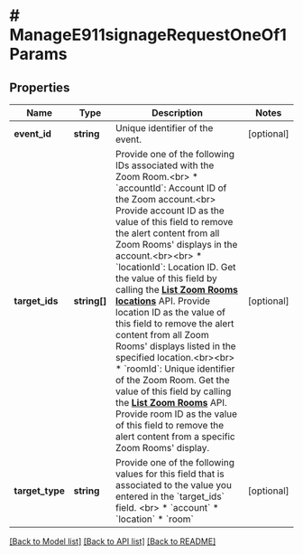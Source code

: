 # # ManageE911signageRequestOneOf1Params

## Properties

Name | Type | Description | Notes
------------ | ------------- | ------------- | -------------
**event_id** | **string** | Unique identifier of the event. | [optional]
**target_ids** | **string[]** | Provide one of the following IDs associated with the Zoom Room.&lt;br&gt;  * &#x60;accountId&#x60;: Account ID of the Zoom account.&lt;br&gt; Provide account ID as the value of this field to remove the alert content from all Zoom Rooms&#39; displays in the account.&lt;br&gt;&lt;br&gt; * &#x60;locationId&#x60;: Location ID. Get the value of this field by calling the [**List Zoom Rooms locations**](/docs/api-reference/zoom-api/methods#operation/listZRLocations) API.   Provide location ID as the value of this field to remove the alert content from all Zoom Rooms&#39; displays listed in the specified location.&lt;br&gt;&lt;br&gt; * &#x60;roomId&#x60;: Unique identifier of the Zoom Room. Get the value of this field by calling the [**List Zoom Rooms**](/docs/api-reference/zoom-api/methods#operation/listZoomRooms) API. Provide room ID as the value of this field to remove the alert content from a specific Zoom Rooms&#39; display. | [optional]
**target_type** | **string** | Provide one of the following values for this field that is associated to the value you entered in the &#x60;target_ids&#x60; field. &lt;br&gt; * &#x60;account&#x60; * &#x60;location&#x60; * &#x60;room&#x60; | [optional]

[[Back to Model list]](../../README.md#models) [[Back to API list]](../../README.md#endpoints) [[Back to README]](../../README.md)
